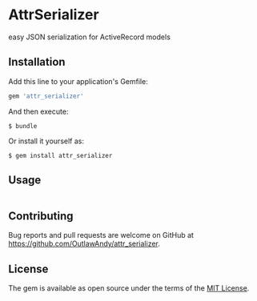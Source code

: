 # AttrSerializer
easy JSON serialization for ActiveRecord models

## Installation

Add this line to your application's Gemfile:

```ruby
gem 'attr_serializer'
```

And then execute:

    $ bundle

Or install it yourself as:

    $ gem install attr_serializer

## Usage

```ruby

```
## Contributing

Bug reports and pull requests are welcome on GitHub at https://github.com/OutlawAndy/attr_serializer.


## License

The gem is available as open source under the terms of the [MIT License](http://opensource.org/licenses/MIT).
